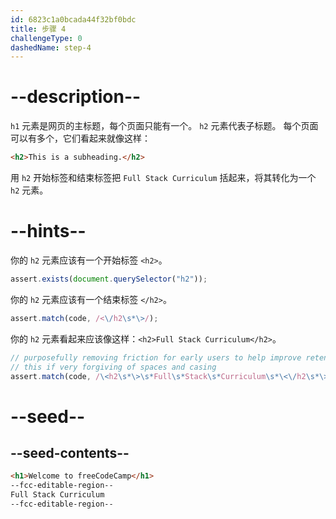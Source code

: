 ```yaml
---
id: 6823c1a0bcada44f32bf0bdc
title: 步骤 4
challengeType: 0
dashedName: step-4
---
```


# --description--

`h1` 元素是网页的主标题，每个页面只能有一个。 `h2` 元素代表子标题。 每个页面可以有多个，它们看起来就像这样：

```html
<h2>This is a subheading.</h2>
```

用 `h2` 开始标签和结束标签把 `Full Stack Curriculum` 括起来，将其转化为一个 `h2` 元素。

# --hints--

你的 `h2` 元素应该有一个开始标签 `<h2>`。

```js
assert.exists(document.querySelector("h2"));
```

你的 `h2` 元素应该有一个结束标签 `</h2>`。

```js
assert.match(code, /<\/h2\s*\>/);
```

你的 `h2` 元素看起来应该像这样：`<h2>Full Stack Curriculum</h2>`。

```js
// purposefully removing friction for early users to help improve retention in early lessons
// this if very forgiving of spaces and casing
assert.match(code, /\<h2\s*\>\s*Full\s*Stack\s*Curriculum\s*\<\/h2\s*\>/i);
```

# --seed--

## --seed-contents--

```html
<h1>Welcome to freeCodeCamp</h1>
--fcc-editable-region--
Full Stack Curriculum
--fcc-editable-region--
```
